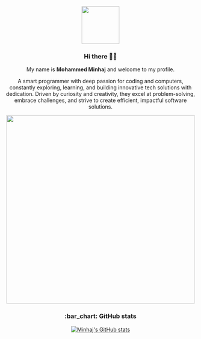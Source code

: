   <div align="center">
<div id="header">
<img src="https://media.giphy.com/media/M9gbBd9nbDrOTu1Mqx/giphy.gif" width="100">
</div>
<h3 id="hi-there">Hi there 👋🎉</h3>
<p>My name is <strong>Mohammed Minhaj</strong> and welcome to my profile.</p>
<p>
A smart programmer with deep passion for coding and computers, constantly exploring, learning, and building innovative tech solutions with dedication. Driven by curiosity and creativity, they excel at problem-solving, embrace challenges, and strive to create efficient, impactful software solutions.
</p>
<img src="https://media.giphy.com/media/L8K62iTDkzGX6/giphy.gif" width="500">
<h3 id="bar_chart-github-stats">:bar_chart: GitHub stats</h3>
<p><a href="https://github.com/Minhajxdd/github-readme-stats"><img src="https://github-readme-stats.vercel.app/api?username=Minhajxdd&amp;count_private=true&amp;show_icons=true&amp;theme=dark" alt="Minhaj's GitHub stats"></a></p>
</div>

